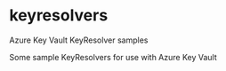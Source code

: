 # keyresolvers
Azure Key Vault KeyResolver samples

Some sample KeyResolvers for use with Azure Key Vault
